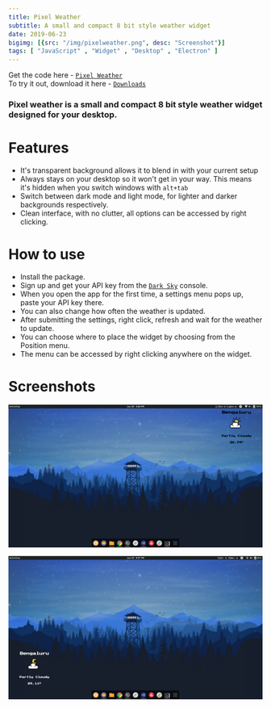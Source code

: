```yaml
---
title: Pixel Weather
subtitle: A small and compact 8 bit style weather widget
date: 2019-06-23
bigimg: [{src: "/img/pixelweather.png", desc: "Screenshot"}]
tags: [ "JavaScript" , "Widget" , "Desktop" , "Electron" ]
---
```


Get the code here - [`Pixel Weather`](https://github.com/Aveek-Saha/pixel-weather) <br>
To try it out, download it here - [`Downloads`](https://github.com/Aveek-Saha/pixel-weather/releases)

<!--more-->

### Pixel weather is a small and compact 8 bit style weather widget designed for your desktop. 

# Features

- It's transparent background allows it to blend in with your current setup
- Always stays on your desktop so it won't get in your way. This means it's hidden when you switch windows with `alt+tab`
- Switch between dark mode and light mode, for lighter and darker backgrounds respectively.
- Clean interface, with no clutter, all options can be accessed by right clicking.

# How to use
- Install the package.
- Sign up and get your API key from the [`Dark Sky`](https://darksky.net/dev) console.
- When you open the app for the first time, a settings menu pops up, paste your API key there.
- You can also change how often the weather is updated.
- After submitting the settings, right click, refresh and wait for the weather to update.
- You can choose where to place the widget by choosing from the Position menu.
- The menu can be accessed by right clicking anywhere on the widget.

# Screenshots
![Screenshot1](/pixelweather/screenshot1.png)

![Screenshot2](/pixelweather/screenshot2.png)





<!-- {{< highlight javascript >}}
{{< / highlight >}} -->
<br>